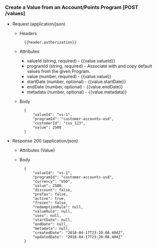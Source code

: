 ### Create a Value from an Account/Points Program [POST /values]

+ Request (application/json)
    + Headers
    
            {{header.authorization}}

    + Attributes
        + valueId (string, required) - {{value.valueId}}
        + programId (string, required) - Associate with and copy default values from the given Program.
        + value (number, required) - {{value.value}}
        + startDate (number, optional) - {{value.startDate}}
        + endDate (number, optional) - {{value.endDate}}
        + metadata (number, optional) - {{value.metadata}}
        
    + Body
    
            {
                "valueId": "vs-1",
                "programId": "customer-accounts-usd",
                "customerId": "cus_123",
                "value": 2500
            }
    
+ Response 200 (application/json)
    + Attributes (Value)

    + Body
    
            {
                "valueId": "vs-1",
                "programId": "customer-accounts-usd",
                "currency": "USD",
                "value": 2500, 
                "discount": false,
                "preTax": false,
                "active": true,
                "frozen": false,
                "redemptionRule": null,
                "valueRule": null,
                "uses": null,
                "startDate": null,
                "endDate": null,
                "metadata": null,
                "createdDate": "2018-04-17T23:20:08.404Z",
                "updatedDate": "2018-04-17T23:20:08.404Z"
            }
